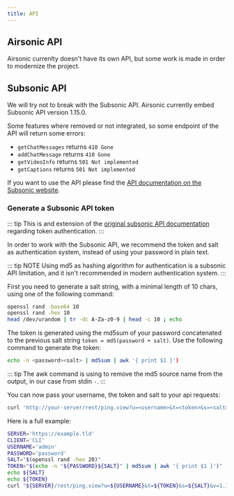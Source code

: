 ```yaml
---
title: API
---
```

## Airsonic API

Airsonic currenlty doesn't have its own API, but some work is made in order to modernize the project.

## Subsonic API

We will try not to break with the Subsonic API. Airsonic currently embed Subsonic API version 1.15.0.

Some features where removed or not integrated, so some endpoint of the API will return some errors:
- `getChatMessages` returns `410 Gone`
- `addChatMessage` returns `410 Gone`
- `getVideoInfo` returns `501 Not implemented`
- `getCaptions` returns `501 Not implemented`

If you want to use the API please find the [API documentation on the Subsonic website](http://www.subsonic.org/pages/api.jsp).

### Generate a Subsonic API token

::: tip
This is and extension of the [original subsonic API documentation](http://www.subsonic.org/pages/api.jsp) regarding token authentication.
:::

In order to work with the Subsonic API, we recommend the token and salt as authentication system, instead of using your password in plain text.

::: tip NOTE
Using md5 as hashing algorithm for authentication is a subsonic API limitation, and it isn't recommended in modern authentication system.
:::

First you need to generate a salt string, with a minimal length of 10 chars, using one of the following command:

```sh
openssl rand -base64 10
openssl rand -hex 10
head /dev/urandom | tr -dc A-Za-z0-9 | head -c 10 ; echo
```

The token is generated using the md5sum of your password concatenated to the previous salt string `token = md5(password + salt)`. Use the following command to generate the token:

```sh
echo -n <password><salt> | md5sum | awk '{ print $1 }')
```

::: tip
The awk command is using to remove the md5 source name from the output, in our case from stdin `-`.
:::

You can now pass your username, the token and salt to your api requests:
```sh
curl 'http://your-server/rest/ping.view?u=<username>&t=<token>&s=<salt>&v=1.15.0&c=<your-app>'
```

Here is a full example:
```sh
SERVER='https://example.tld'
CLIENT='CLI'
USERNAME='admin'
PASSWORD='password'
SALT="$(openssl rand -hex 20)"
TOKEN="$(echo -n "${PASSWORD}${SALT}" | md5sum | awk '{ print $1 }')"
echo ${SALT}
echo ${TOKEN}
curl "${SERVER}/rest/ping.view?u=${USERNAME}&t=${TOKEN}&s=${SALT}&v=1.15.0&c=${CLIENT}"
```
